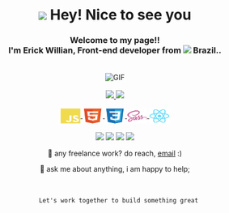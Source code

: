 <div align="center">
    <h1><img src="https://emojis.slackmojis.com/emojis/images/1531849430/4246/blob-sunglasses.gif?1531849430" width="30"/> Hey! Nice to see you</h1>
    <h3>Welcome to my page!! </br> I'm Erick Willian, Front-end developer from <img src="https://cdn-icons-png.flaticon.com/512/3909/3909370.png" width="13"/> <b>Brazil</b>..
  </div>

<br>

<div align="center">
  <img hight="300" width="700" alt="GIF" align="center" src="assets/aigami-diva.gif">
</div>

<br />

<div align="center">

 <div>
   <a href="https://github.com/EriickWill">
   <img height="180em" src="https://github-readme-stats.vercel.app/api?username=EriickWill&show_icons=true&theme=tokyonight&include_all_commits=true&count_private=true"/>
   <img height="180em" src="https://github-readme-stats.vercel.app/api/top-langs/?username=EriickWill&layout=compact&langs_count=6&theme=tokyonight"/>

</div>
<div style="display: inline_block"><br>
  <img align="center" alt="Js" height="30" width="40" src="https://raw.githubusercontent.com/devicons/devicon/master/icons/javascript/javascript-plain.svg">
  <img align="center" alt="HTML" height="30" width="40" src="https://raw.githubusercontent.com/devicons/devicon/master/icons/html5/html5-original.svg">
  <img align="center" alt="CSS" height="30" width="40" src="https://raw.githubusercontent.com/devicons/devicon/master/icons/css3/css3-original.svg">
   <img align="center" alt="SASS" height="30" width="40" src="https://raw.githubusercontent.com/devicons/devicon/master/icons/sass/sass-original.svg">
  <img align="center" alt="React" height="30" width="40" src="https://raw.githubusercontent.com/devicons/devicon/master/icons/react/react-original.svg">
</div>
 
 <br>
 
<div> 
  <a href="https://www.instagram.com/erick.williian/" target="_blank"><img src="https://img.shields.io/badge/-Instagram-%23E4405F?style=for-the-badge&logo=instagram&logoColor=white" target="_blank"></a>
 <a href="https://discord.gg/5DVhGKVf4h" target="_blank"><img src="https://img.shields.io/badge/Discord-7289DA?style=for-the-badge&logo=discord&logoColor=white" target="_blank"></a> 
  <a href = "mailto:erickwillian223@gmail.com"><img src="https://img.shields.io/badge/-Gmail-%23333?style=for-the-badge&logo=gmail&logoColor=white" target="_blank"></a>
  <a href="https://www.linkedin.com/in/erick-willian-747938212/" target="_blank"><img src="https://img.shields.io/badge/-LinkedIn-%230077B5?style=for-the-badge&logo=linkedin&logoColor=white" target="_blank"></a> 
 
  

</div>
</div>

<div align="center">

  💼 any freelance work? do reach, <a href="mailto:erickwillian223@gmail.com">email</a> :)
  
  💬 ask me about anything, i am happy to help;
  
  <br>
  <p>
  
      Let's work together to build something great
  
  </p>
</div>
